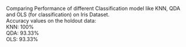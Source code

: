 Comparing Performance of different Classification model like KNN, QDA and OLS (for classification) on Iris Dataset. <br>
Accuracy values on the holdout data:  <br>
KNN: 100%  <br>
QDA: 93.33%  <br>
OLS: 93.33%  <br>

